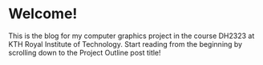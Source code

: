 # Welcome!

This is the blog for my computer graphics project in the course DH2323 at KTH Royal Institute of Technology.
Start reading from the beginning by scrolling down to the Project Outline post title!

